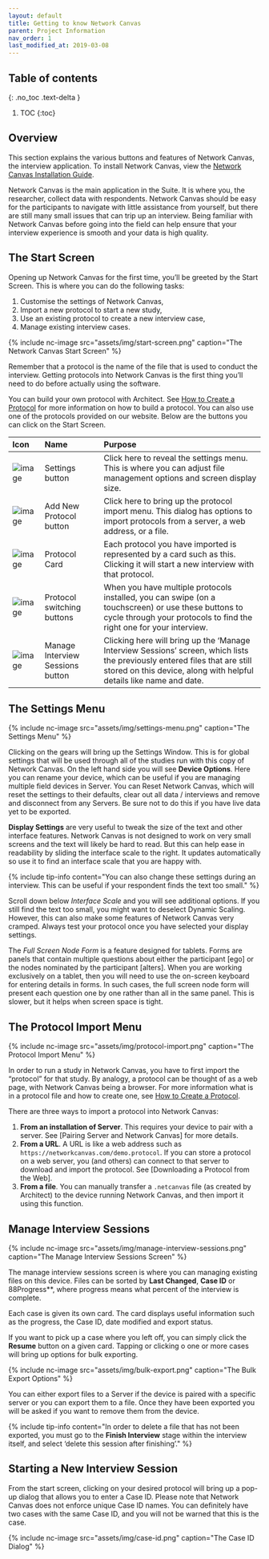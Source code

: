 ```yaml
---
layout: default
title: Getting to know Network Canvas
parent: Project Information
nav_order: 1
last_modified_at: 2019-03-08
---
```


## Table of contents
{: .no_toc .text-delta }

1. TOC
{:toc}

## Overview

This section explains the various buttons and features of Network Canvas, the interview application. To install Network Canvas, view the [Network Canvas Installation Guide](./installation-guide.md).  

Network Canvas is the main application in the Suite. It is where you, the researcher, collect data with respondents. Network Canvas should be easy for the participants to navigate with little assistance from yourself, but there are still many small issues that can trip up an interview. Being familiar with Network Canvas before going into the field can help ensure that your interview experience is smooth and your data is high quality.

## The Start Screen

Opening up Network Canvas for the first time, you’ll be greeted by the Start Screen. This is where you can do the following tasks: 

1. Customise the settings of Network Canvas,
2. Import a new protocol to start a new study,
3. Use an existing protocol to create a new interview case,
4. Manage existing interview cases.

{% include nc-image src="assets/img/start-screen.png" caption="The Network Canvas Start Screen" %}

Remember that a protocol is the name of the file that is used to conduct the interview. Getting protocols into Network Canvas is the first thing you’ll need to do before actually using the software. 

You can build your own protocol with Architect. See [How to Create a Protocol](../creating-a-network-canvas-interview/index.md) for more information on how to build a protocol. You can also use one of the protocols provided on our website. Below are the buttons you can click on the Start Screen.

| Icon         | Name              | Purpose |
|:-------------|:------------------|:------|
| ![image](../../../assets/img/settings-button.png)           | Settings button | Click here to reveal the settings menu. This is where you can adjust file management options and screen display size. |
| ![image](../../../assets/img/import-protocol-button.png) | Add New Protocol button | Click here to bring up the protocol import menu. This dialog has options to import protocols from a server, a web address, or a file. |
| ![image](../../../assets/img/protocol-card.png)           | Protocol Card | Each protocol you have imported is represented by a card such as this. Clicking it will start a new interview with that protocol. |
| ![image](../../../assets/img/protocol-navigation.png)           | Protocol switching buttons | When you have multiple protocols installed, you can swipe (on a touchscreen) or use these buttons to cycle through your protocols to find the right one for your interview. |
| ![image](../../../assets/img/manage-sessions-button.png)  | Manage Interview Sessions button | Clicking here will bring up the ‘Manage Interview Sessions’ screen, which lists the previously entered files that are still stored on this device, along with helpful details like name and date. |

## The Settings Menu

{% include nc-image src="assets/img/settings-menu.png" caption="The Settings Menu" %}

Clicking on the gears will bring up the Settings Window. This is for global settings that will be used through all of the studies run with this copy of Network Canvas. On the left hand side you will see **Device Options**. Here you can rename your device, which can be useful if you are managing multiple field devices in Server. You can Reset Network Canvas, which will reset the settings to their defaults, clear out all data / interviews and remove and disconnect from any Servers. Be sure not to do this if you have live data yet to be exported.

**Display Settings** are very useful to tweak the size of the text and other interface features. Network Canvas is not designed to work on very small screens and the text will likely be hard to read. But this can help ease in readability by sliding the interface scale to the right. It updates automatically so use it to find an interface scale that you are happy with.

{% include tip-info content="You can also change these settings during an interview. This can be useful if your respondent finds the text too small." %}

Scroll down below _Interface Scale_ and you will see additional options. If you still find the text too small, you might want to deselect Dynamic Scaling. However, this can also make some features of Network Canvas very cramped. Always test your protocol once you have selected your display settings. 

The _Full Screen Node Form_ is a feature designed for tablets. Forms are panels that contain multiple questions about either the participant [ego] or the nodes nominated by the participant [alters]. When you are working exclusively on a tablet, then you will need to use the on-screen keyboard for entering details in forms. In such cases, the full screen node form will present each question one by one rather than all in the same panel. This is slower, but it helps when screen space is tight.

## The Protocol Import Menu

{% include nc-image src="assets/img/protocol-import.png" caption="The Protocol Import Menu" %}

In order to run a study in Network Canvas, you have to first import the “protocol” for that study. By analogy, a protocol can be thought of as a web page, with Network Canvas being a browser. For more information what is in a protocol file and how to create one, see [How to Create a Protocol](../creating-a-network-canvas-interview/index.md).

There are three ways to import a protocol into Network Canvas:
  1. **From an installation of Server**. This requires your device to pair with a server. See [Pairing Server and Network Canvas] for more details.
  2. **From a URL**. A URL is like a web address such as `https://networkcanvas.com/demo.protocol`. If you can store a protocol on a web server, you (and others) can connect to that server to download and import the protocol. See [Downloading a Protocol from the Web].
  3. **From a file**. You can manually transfer a `.netcanvas` file (as created by Architect) to the device running Network Canvas, and then import it using this function.

## Manage Interview Sessions

{% include nc-image src="assets/img/manage-interview-sessions.png" caption="The Manage Interview Sessions Screen" %}

The manage interview sessions screen is where you can managing existing files on this device. Files can be sorted by **Last Changed**, **Case ID** or 88Progress**, where progress means what percent of the interview is complete.

Each case is given its own card. The card displays useful information such as the progress, the Case ID, date modified and export status.

If you want to pick up a case where you left off, you can simply click the **Resume** button on a given card. Tapping or clicking o one or more cases will bring up options for bulk exporting.

{% include nc-image src="assets/img/bulk-export.png" caption="The Bulk Export Options" %}

You can either export files to a Server if the device is paired with a specific server or you can export them to a file. Once they have been exported you will be asked if you want to remove them from the device.

{% include tip-info content="In order to delete a file that has not been exported, you must go to the **Finish Interview** stage within the interview itself, and select ‘delete this session after finishing’." %}

## Starting a New Interview Session

From the start screen, clicking on your desired protocol will bring up a pop-up dialog that allows you to enter a Case ID. Please note that Network Canvas does not enforce unique Case ID names. You can definitely have two cases with the same Case ID, and you will not be warned that this is the case.

{% include nc-image src="assets/img/case-id.png" caption="The Case ID Dialog" %}
